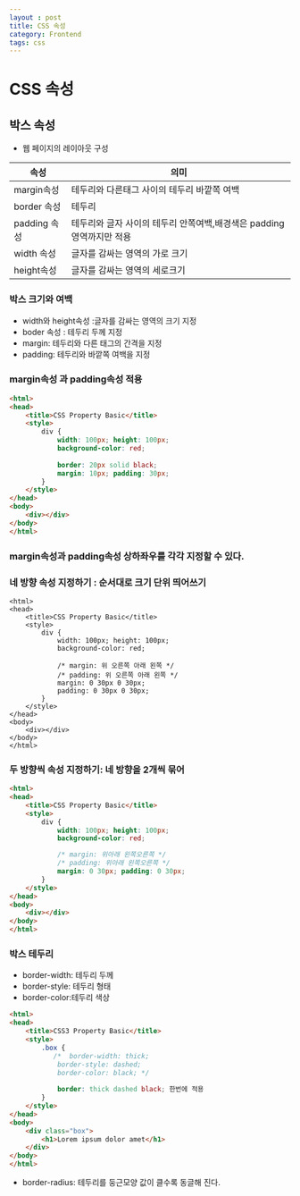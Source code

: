 ```yaml
---
layout : post
title: CSS 속성
category: Frontend
tags: css
---
```


# CSS 속성

## 박스 속성

* 웹 페이지의 레이아웃 구성

|     속성     |   의미        |
|----------|-----------|
|margin속성|   테두리와 다른태그 사이의 테두리 바깥쪽 여백        |
|border 속성|   테두리       |
|padding 속성|  테두리와 글자 사이의 테두리 안쪽여백,배경색은 padding 영역까지만 적용       |
|width 속성|     글자를 감싸는 영역의 가로 크기      |
| height속성|   글자를 감싸는 영역의 세로크기       |

### 박스 크기와 여백
* width와 height속성 :글자를 감싸는 영역의 크기 지정
* boder 속성 : 테두리 두께 지정
* margin: 테두리와 다른 태그의 간격을 지정
* padding: 테두리와 바깥쪽 여백을 지정
###  margin속성 과 padding속성 적용 

``````html
<html>
<head>
    <title>CSS Property Basic</title>
    <style>
        div {
            width: 100px; height: 100px;
            background-color: red;
 
            border: 20px solid black;
            margin: 10px; padding: 30px;
        }
    </style>
</head>
<body>
    <div></div>
</body>
</html>
````````````
### margin속성과 padding속성 상하좌우를 각각 지정할 수 있다.

### 네 방향 속성 지정하기 : 순서대로 크기 단위 띄어쓰기

````````
<html>
<head>
    <title>CSS Property Basic</title>
    <style>
        div {
            width: 100px; height: 100px;
            background-color: red;

            /* margin: 위 오른쪽 아래 왼쪽 */
            /* padding: 위 오른쪽 아래 왼쪽 */
            margin: 0 30px 0 30px;
            padding: 0 30px 0 30px;
        }
    </style>
</head>
<body>
    <div></div>
</body>
</html>
`````````````````````````
### 두 방향씩 속성 지정하기: 네 방향을 2개씩 묶어

````html
<html>
<head>
    <title>CSS Property Basic</title>
    <style>
        div {
            width: 100px; height: 100px;
            background-color: red;

            /* margin: 위아래 왼쪽오른쪽 */
            /* padding: 위아래 왼쪽오른쪽 */
            margin: 0 30px; padding: 0 30px;
        }
    </style>
</head>
<body>
    <div></div>
</body>
</html>
``````````
### 박스 테두리
* border-width: 테두리 두께
* border-style: 테두리 형태
* border-color:테두리 색상

``````html
<html>
<head>
    <title>CSS3 Property Basic</title>
    <style>
        .box {
           /*  border-width: thick;
            border-style: dashed;
            border-color: black; */
            
            border: thick dashed black; 한번에 적용
        }
    </style>
</head>
<body>
    <div class="box">
        <h1>Lorem ipsum dolor amet</h1>
    </div>
</body>
</html>
````````
* border-radius:  테두리를 둥근모양 
                  값이 클수록 동글해 진다.

<html>
<head>
    <title>CSS3 Property Basic</title>
    <style>
        .box {
            border-width: thick;
            border-style: dashed;
            border-color: black;

            border-radius: 20px; 
            
        }
    </style>
</head>
<body>
    <div class="box">
        <h1>Lorem ipsum dolor amet</h1>
    </div>
</body>
</html>

### 배경이미지 속성

|   속성   |  설명   | 
|------|------|
|  background-image    |  배경 이미지 삽입    |
|background-size|배경 이미지의 크기 지정|
|background-repeat|배경 이미지의 반복 형태지정|
|background-attachment|배경 이미지의 부착 형태 지정|
|background-position|배경이미지의 위치 지정|
|background|한번에 모든 배경 속성 입력|



### 글자 속성
#### 글자 크기와 글꼴
### 위치 속성
#### 요소의 고정 위치와 상대위치 지정
1. position_ 요소의 위치 지정 형식 설정
2. 절대 위치 좌표: 
3. 상대 위치 좌표:
### 유동 속성
* float속성
* 웹 페이지의 레이아웃을 잡을 떄 많이 사용
* 웹 브라우저 크기에 상관없이 공지등ㅇ을 일정한 위치에 고정할 때 적합
### 그림자와 그레이디언트 속성
* 그람자 속성

````html
text-shadow:5px,5px,5px,black (오른쪽,아래,흐림도,색상)
```````

`````html
 box-shadow:5px,5px,5px,black
             (오른쪽,아래,흐림도,색상)
``````

